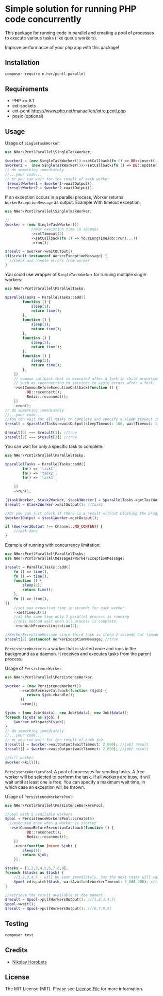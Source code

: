 # Simple solution for running PHP code concurrently

This package for running code in parallel and creating a pool of processes to execute various tasks (like queue workers).

Improve performance of your php app with this package!

## Installation

```bash
composer require n-hor/pcntl-parallel
```

## Requirements
 - PHP >= 8.1
 - ext-sockets
 - ext-pcntl https://www.php.net/manual/en/intro.pcntl.php
 - posix (optional)

## Usage

Usage of `SingleTaskWorker`:

```php
use NHor\PcntlParallel\SingleTaskWorker;

$worker1 = (new SingleTaskWorker())->setCallback(fn () => DB::insert(...))->run();
$worker2 =  (new SingleTaskWorker())->setCallback(fn () => DB::update(...))->run();
// do something immediately
//...your code...
// or you can wait for the result of each worker
 $resultWorker1 = $worker1->waitOutput(),
 $resultWorker2 = $worker2->waitOutput(),
```

If an exception occurs in a parallel process, Worker returns `WorkerExceptionMessage` as output.
Example With timeout exception:

```php
use NHor\PcntlParallel\SingleTaskWorker;

//
$worker = (new SingleTaskWorker())
            //max execution time in seconds
            ->setTimeout(3)
            ->setCallback(fn () => YourLongTimeJob::run(...))
            ->run();

$result = $worker->waitOutput()
if($result instanceof WorkerExceptionMessage) {
  //check and handle errors from worker
}
```

You could use wrapper of `SingleTaskWorker` for running multiple single workers:

```php
use NHor\PcntlParallel\ParallelTasks;

$parallelTasks = ParallelTasks::add([
        function () {
            sleep(1);
            return time();
        },
        function () {
            sleep(1);
            return time();
        },
        function () {
            sleep(2);
            return time();
        },
        function () {
            sleep(2);
            return time();
        },
    ])
    // common callback that is executed after a fork in child processes,
    // such as reconnecting to services to avoid errors after a fork.
    ->setCommonBeforeExecutionCallback(function () {
          DB::reconnect();
          Redis::reconnect();
    })
    ->run();
// do something immediately
//...your code...
//You can wait for all tasks to complete and specify a sleep timeout in microseconds while waiting for output.
$result = $parallelTasks->waitOutput(sleepTimeout: 100, waitTimeout: 1_000_000);

$result[0] === $result[1]; //true
$result[2] === $result[3]; //true
```

You can wait for only a specific task to complete:

```php
use NHor\PcntlParallel\ParallelTasks;

$parallelTasks = ParallelTasks::add([
        fn() => 'task1',
        fn() => 'task2',
        fn() => 'task3',
  
    ])
    ->run();

[$task1Worker, $task2Worker, $task3Worker] = $parallelTasks->getTaskWorkers();
$result = $task2Worker->waitOutput(); //task2

//Or you can just check if there is a result without blocking the program
$worker1Output = $task1Worker->getOutput();

if ($worker1Output !== Channel::NO_CONTENT) {
    //task done
}
```

Example of running with concurrency limitation:
```php
use NHor\PcntlParallel\ParallelTasks;
use NHor\PcntlParallel\Messages\WorkerExceptionMessage;

$result = ParallelTasks::add([
    fn () => time(),
    fn () => time(),
    function () {
        sleep(2);
        return time();
    },
    fn () => time(),
])
    //set max execution time in seconds for each worker
    ->setTimeout(1)
    //at the same time only 2 parallel process is running
    //this method wait when all process is complete.
    ->runWithProcessLimitation(2);

//WorkerExceptionMessage since third task is sleep 2 seconds but timeout is 1 second.
$result[2] instanceof WorkerExceptionMessage; //true
```
`PersistenceWorker` is a worker that is started once and runs in the background as a daemon.
It receives and executes tasks from the parent process.

Usage of `PersistenceWorker`:

```php
use NHor\PcntlParallel\PersistenceWorker;

$worker = (new PersistenceWorker())
       ->setOnReceiveCallback(function ($job) {
          return $job->handle();
       })
       ->run();

$jobs = [new Job($data), new Job($data), new Job($data)];
foreach ($jobs as $job) {
    $worker->dispatch($job);
}
// do something immediately
//...your code...
// or you can wait for the result of each job
$result[] = $worker->waitOutput(waitTimeout: 2_000); //job1 result
$result[] = $worker->waitOutput(waitTimeout: 2_000); //job2 result

//kill worker
$worker->kill();
```

`PersistenceWorkersPool` A pool of processes for sending tasks.
A free worker will be selected to perform the task. 
If all workers are busy, it will wait until at least one is free.
You can specify a maximum wait time, in which case an exception will be thrown.

Usage of `PersistenceWorkersPool`:

```php
use NHor\PcntlParallel\PersistenceWorkersPool;

//pool with 5 available workers
$pool = PersistenceWorkersPool::create(5)
  //executed once when a worker is started
  ->setCommonBeforeExecutionCallback(function () {
          DB::reconnect();
          Redis::reconnect();
    })
    ->run(function (mixed $job) {
        sleep(1);
        return $job;
    });

$tasks = [1,2,3,4,5,6,7,8,9];
foreach ($tasks as $task) {
    //1,2,3,4,5 - will be sent immediately, but the next tasks will wait until some worker completes the task.
    $pool->dispatch($task, waitAvailableWorkerTimeout: 2_000_000); //if the wait is more than 2 seconds, an exception will be thrown
} 

//retrieve the result available at the moment
$result = $pool->pullWorkersOutput(); //[1,2,3,4,5]
$pool->wait();
$result = $pool->pullWorkersOutput(); //[6,7,8,9]
```

## Testing

```bash
composer test
```

## Credits

- [Nikolay Horobets](https://github.com/n-hor)

## License

The MIT License (MIT). Please see [License File](LICENSE.md) for more information.